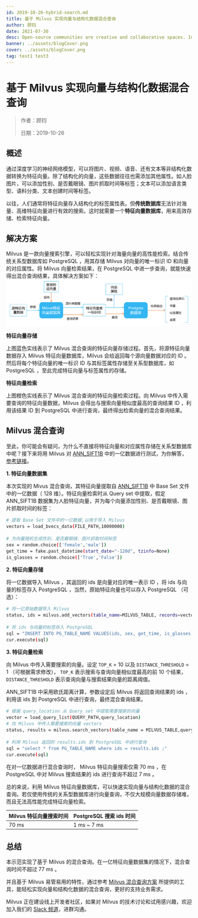 ```yaml
---
id: 2019-10-26-hybrid-search.md
title: 基于 Milvus 实现向量与结构化数据混合查询
author: 顾钧
date: 2021-07-30
desc: Open-source communities are creative and collaborative spaces. In that vein, the Milvus
banner: ../assets/blogCover.png
cover: ../assets/blogCover.png
tag: test1 test3
---
```


# 基于 Milvus 实现向量与结构化数据混合查询

> 作者：顾钧
>
> 日期：2019-10-26

## 概述

通过深度学习的神经网络模型，可以将图片、视频、语音、还有文本等非结构化数据转换为特征向量。除了结构化的向量，这些数据往往也需添加其他属性。如人脸图片，可以添加性别、是否戴眼镜、图片抓取时间等标签；文本可以添加语言类型、语料分类、文本创建时间等标签。

以往，人们通常将特征向量存入结构化的标签属性表。但**传统数据库**无法针对海量、高维特征向量进行有效的搜索。这时就需要一个**特征向量数据库**，用来高效存储、检索特征向量。

## 解决方案

Milvus 是一款向量搜索引擎，可以轻松实现针对海量向量的高性能检索。结合传统关系型数据库如 PostgreSQL ，用其存储 Milvus 对向量的唯一标识 ID 和向量的对应属性。将 Milvus 向量检索结果，在 PostgreSQL 中进一步查询，就能快速得出混合查询结果，具体解决方案如下：
![hybrid_search](https://raw.githubusercontent.com/milvus-io/community/master/blog/assets/hybrid_search.png)

**特征向量存储**

上图蓝色实线表示了 Milvus 混合查询的特征向量存储过程。首先，将源特征向量数据存入 Milvus 特征向量数据库，Milvus 会给返回每个源向量数据对应的 ID 。然后将每个特征向量的唯一标识 ID 与其标签属性存储至关系型数据库，如 PostgreSQL ，至此完成特征向量与标签属性的存储。

**特征向量检索**

上图橙色实线表示了 Milvus 混合查询的特征向量检索过程。向 Milvus 中传入需要查询的特征向量数据，Milvus 会得出与搜索向量相似度最高的查询结果 ID ，利用该结果 ID 到 PostgreSQL 中进行查询，最终得出检索向量的混合查询结果。

## Milvus 混合查询

至此，你可能会有疑问，为什么不直接将特征向量和对应属性存储在关系型数据库中呢？接下来将用 Milvus 对 [ANN_SIFT1B](http://corpus-texmex.irisa.fr/) 中的一亿数据进行测试，为你解答，[参考链接](https://github.com/milvus-io/bootcamp/blob/0.3.1/solutions/hybrid_search/readme.md)。

**1. 特征向量数据集**

本次实现的 Mivus 混合查询，其特征向量提取自 [ANN_SIFT1B](http://corpus-texmex.irisa.fr/) 中 Base Set 文件中的一亿数据（ 128 维）。特征向量检索时从 Query set 中提取，假定 ANN_SIFT1B 数据集为人脸特征向量，并为每个向量添加性别、是否戴眼镜、图片抓取时间的标签：

```bash
# 提取 Base Set 文件中的一亿数据,以用于导入 Milvus
vectors = load_bvecs_data(FILE_PATH,10000000)

# 为向量随机生成性别、是否戴眼镜、图片抓取时间标签
sex = random.choice(['female','male'])
get_time = fake.past_datetime(start_date="-120d", tzinfo=None)
is_glasses = random.choice(['True','False'])
```

**2. 特征向量存储**

将一亿数据导入 Milvus ，其返回的 ids 是向量对应的唯一表示 ID ，将 ids 与向量的标签存入 PostgreSQL ，当然，原始特征向量也可以存入 PostgreSQL （可选）：

```bash
# 将一亿原始数据导入 Milvus
status, ids = milvus.add_vectors(table_name=MILVUS_TABLE, records=vectors)

# 将 ids 与向量的标签存入 PostgreSQL
sql = "INSERT INTO PG_TABLE_NAME VALUES(ids, sex, get_time, is_glasses);"
cur.execute(sql)
```

**3. 特征向量检索**

向 Milvus 中传入需要搜索的向量。设定 `TOP_K` = 10 以及 `DISTANCE_THRESHOLD` = 1 （可根据需求修改）， `TOP_K` 表示搜索与查询向量相似度最高的前 10 个结果，`DISTANCE_THRESHOLD` 表示查询向量与搜索结果向量的距离阈值。

ANN_SIFT1B 中采用欧氏距离计算，参数设定后 Milvus 将返回查询结果的 ids ，利用该 ids 到 PostgreSQL 中进行查询，最终混合查询结果。

```bash
# 根据 query_location 从 Query set 中提取需要搜索的向量
vector = load_query_list(QUERY_PATH,query_location)
# 向 Milvus 中传入需要搜索的向量 vectors
status, results = milvus.search_vectors(table_name = MILVUS_TABLE,query_records=vector, top_k=TOP_K)

# 利用 Milvus 返回的 results.ids 到 PostgreSQL 中进行查询
sql = "select * from PG_TABLE_NAME where ids = results.ids ;"
cur.execute(sql)
```

在对一亿数据进行混合查询时， Milvus 特征向量搜索仅需 70 ms ，在 PostgreSQL 中对 Milvus 搜索结果的 ids 进行查询不超过 7 ms 。

总的来说，利用 Milvus 特征向量数据库，可以快速实现向量与结构化数据的混合查询。若仅使用传统的关系型数据库进行向量查询，不仅大规模向量数据存储难，而且无法高性能完成特征向量检索。

| Milvus 特征向量搜索时间 | PostgreSQL 搜索 ids 时间 |
| ----------------------- | ------------------------ |
| 70 ms                   | 1 ms ~ 7 ms              |

## 总结

本示范实现了基于 Milvus 的混合查询。在一亿特征向量数据集的情况下，混合查询时间不超过 77 ms 。

并且基于 Milvus 易管易用的特性，通过参考 [ Milvus 混合查询方案](https://github.com/milvus-io/bootcamp/tree/0.3.1/solutions/hybrid_search) 所提供的工具，能轻松实现向量和结构化数据的混合查询，更好的支持业务需求。

Milvus 正在建设线上开发者社区，如果对 Milvus 的技术讨论和试用感兴趣，欢迎加入我们的 [Slack 频道](https://milvusio.slack.com/join/shared_invite/enQtNzY1OTQ0NDI3NjMzLWNmYmM1NmNjOTQ5MGI5NDhhYmRhMGU5M2NhNzhhMDMzY2MzNDdlYjM5ODQ5MmE3ODFlYzU3YjJkNmVlNDQ2ZTk)，进群沟通。
